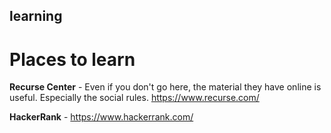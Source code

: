 ## learning

# Places to learn
**Recurse Center** - Even if you don't go here, the material they have online is useful. Especially the social rules. https://www.recurse.com/

**HackerRank** - https://www.hackerrank.com/
